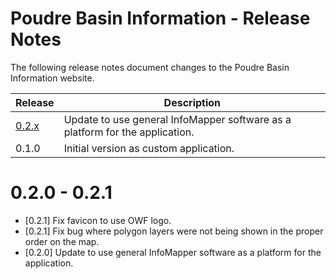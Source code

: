 # Poudre Basin Information - Release Notes

The following release notes document changes to the Poudre Basin Information website.

| **Release** | **Description** |
| -- | -- |
| [0.2.x](#0.2.0-0.2.1) | Update to use general InfoMapper software as a platform for the application. |
| 0.1.0 | Initial version as custom application. | 

# 0.2.0 - 0.2.1 #

* [0.2.1] Fix favicon to use OWF logo.
* [0.2.1] Fix bug where polygon layers were not being shown in the proper order on the map.
* [0.2.0] Update to use general InfoMapper software as a platform for the application.
